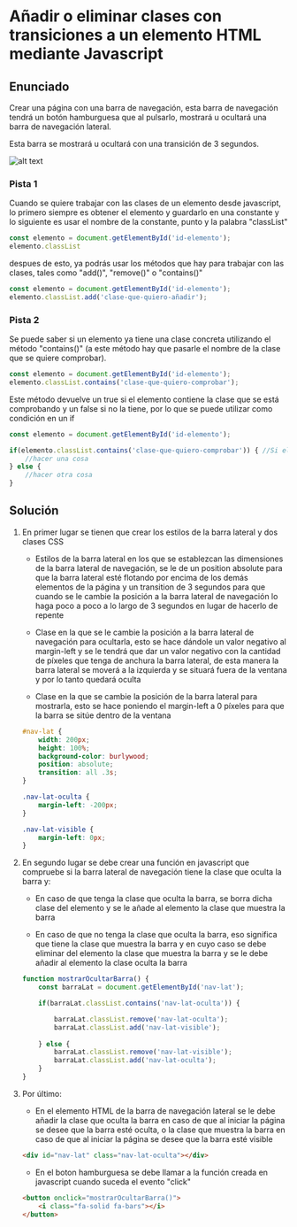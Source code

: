# Añadir o eliminar clases con transiciones a un elemento HTML mediante Javascript

## Enunciado

Crear una página con una barra de navegación, esta barra de navegación tendrá un botón hamburguesa que al pulsarlo, mostrará u ocultará una barra de navegación lateral. 

Esta barra se mostrará u ocultará con una transición de 3 segundos.

![alt text](objetivo.gif "Objetivo a conseguir con el ejercicio")

### Pista 1

Cuando se quiere trabajar con las clases de un elemento desde javascript, lo primero siempre es obtener el elemento y guardarlo en una constante y lo siguiente es usar el nombre de la constante, punto y la palabra "classList"

```javascript
const elemento = document.getElementById('id-elemento');
elemento.classList
```

despues de esto, ya podrás usar los métodos que hay para trabajar con las clases, tales como "add()", "remove()" o "contains()"

```javascript
const elemento = document.getElementById('id-elemento');
elemento.classList.add('clase-que-quiero-añadir');
```

### Pista 2

Se puede saber si un elemento ya tiene una clase concreta utilizando el método "contains()" (a este método hay que pasarle el nombre de la clase que se quiere comprobar).

```javascript
const elemento = document.getElementById('id-elemento');
elemento.classList.contains('clase-que-quiero-comprobar');
```

Este método devuelve un true si el elemento contiene la clase que se está comprobando y un false si no la tiene, por lo que se puede utilizar como condición en un if

```javascript
const elemento = document.getElementById('id-elemento');

if(elemento.classList.contains('clase-que-quiero-comprobar')) { //Si el elemento tiene la clase que quiero comprobar si tiene
    //hacer una cosa
} else {
    //hacer otra cosa
}
```

## Solución

1. En primer lugar se tienen que crear los estilos de la barra lateral y dos clases CSS

    * Estilos de la barra lateral en los que se establezcan las dimensiones de la barra lateral de navegación, se le de un position absolute para que la barra lateral esté flotando por encima de los demás elementos de la página y un transition de 3 segundos para que cuando se le cambie la posición a la barra lateral de navegación lo haga poco a poco a lo largo de 3 segundos en lugar de hacerlo de repente

    * Clase en la que se le cambie la posición a la barra lateral de navegación para ocultarla, esto se hace dándole un valor negativo al margin-left y se le tendrá que dar un valor negativo con la cantidad de píxeles que tenga de anchura la barra lateral, de esta manera la barra lateral se moverá a la izquierda y se situará fuera de la ventana y por lo tanto quedará oculta

    * Clase en la que se cambie la posición de la barra lateral para mostrarla, esto se hace poniendo el margin-left a 0 píxeles para que la barra se sitúe dentro de la ventana 



    ```css
    #nav-lat {
        width: 200px;
        height: 100%;
        background-color: burlywood;
        position: absolute;
        transition: all .3s;
    }

    .nav-lat-oculta {
        margin-left: -200px;
    }

    .nav-lat-visible {
        margin-left: 0px;
    }
    ```

2. En segundo lugar se debe crear una función en javascript que compruebe si la barra lateral de navegación tiene la clase que oculta la barra y:

    * En caso de que tenga la clase que oculta la barra, se borra dicha clase del elemento y se le añade al elemento la clase que muestra la barra

    * En caso de que no tenga la clase que oculta la barra, eso significa que tiene la clase que muestra la barra y en cuyo caso se debe eliminar del elemento la clase que muestra la barra y se le debe añadir al elemento la clase oculta la barra

    ```javascript
    function mostrarOcultarBarra() {
        const barraLat = document.getElementById('nav-lat');

        if(barraLat.classList.contains('nav-lat-oculta')) {

            barraLat.classList.remove('nav-lat-oculta');
            barraLat.classList.add('nav-lat-visible');
        
        } else {
            barraLat.classList.remove('nav-lat-visible');
            barraLat.classList.add('nav-lat-oculta');
        }
    }
    ```

3. Por último: 

    * En el elemento HTML de la barra de navegación lateral se le debe añadir la clase que oculta la barra en caso de que al iniciar la página se desee que la barra esté oculta, o la clase que muestra la barra en caso de que al iniciar la página se desee que la barra esté visible

    ```html
    <div id="nav-lat" class="nav-lat-oculta"></div>
    ```

    * En el boton hamburguesa se debe llamar a la función creada en javascript cuando suceda el evento "click"

    ```html
    <button onclick="mostrarOcultarBarra()">
        <i class="fa-solid fa-bars"></i>
    </button>
    ```